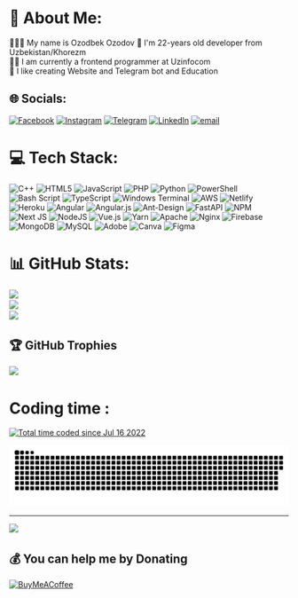 # 💫 About Me:
🙋🏻‍♂️ My name is Ozodbek Ozodov
💬 I'm 22-years old developer from Uzbekistan/Khorezm<br>
👨‍💻 I am currently a frontend programmer at Uzinfocom<br>
💫 I like creating Website and Telegram bot and Education<br>


## 🌐 Socials:
[![Facebook](https://img.shields.io/badge/Facebook-%231877F2.svg?logo=Facebook&logoColor=white)](https://facebook.com/profile.php?id=100073672038788) [![Instagram](https://img.shields.io/badge/Instagram-%23E4405F.svg?logo=Instagram&logoColor=white)](https://instagram.com/ozodbek_ozodov1) [![Telegram](https://img.shields.io/badge/Telegram-2CA5E0.svg?logo=Instagram&logoColor=white)](https://t.me/Ozodbek_Ozodov2) [![LinkedIn](https://img.shields.io/badge/LinkedIn-%230077B5.svg?logo=linkedin&logoColor=white)](https://linkedin.com/in/ozodbek-ozodov-58a394248/) [![email](https://img.shields.io/badge/Email-D14836?logo=gmail&logoColor=white)](mailto:ozodbekozodov0002@gmail.com) 

# 💻 Tech Stack:
![C++](https://img.shields.io/badge/c++-%2300599C.svg?style=for-the-badge&logo=c%2B%2B&logoColor=white) ![HTML5](https://img.shields.io/badge/html5-%23E34F26.svg?style=for-the-badge&logo=html5&logoColor=white) ![JavaScript](https://img.shields.io/badge/javascript-%23323330.svg?style=for-the-badge&logo=javascript&logoColor=%23F7DF1E) ![PHP](https://img.shields.io/badge/php-%23777BB4.svg?style=for-the-badge&logo=php&logoColor=white) ![Python](https://img.shields.io/badge/python-3670A0?style=for-the-badge&logo=python&logoColor=ffdd54) ![PowerShell](https://img.shields.io/badge/PowerShell-%235391FE.svg?style=for-the-badge&logo=powershell&logoColor=white) ![Bash Script](https://img.shields.io/badge/bash_script-%23121011.svg?style=for-the-badge&logo=gnu-bash&logoColor=white) ![TypeScript](https://img.shields.io/badge/typescript-%23007ACC.svg?style=for-the-badge&logo=typescript&logoColor=white) ![Windows Terminal](https://img.shields.io/badge/Windows%20Terminal-%234D4D4D.svg?style=for-the-badge&logo=windows-terminal&logoColor=white) ![AWS](https://img.shields.io/badge/AWS-%23FF9900.svg?style=for-the-badge&logo=amazon-aws&logoColor=white) ![Netlify](https://img.shields.io/badge/netlify-%23000000.svg?style=for-the-badge&logo=netlify&logoColor=#00C7B7) ![Heroku](https://img.shields.io/badge/heroku-%23430098.svg?style=for-the-badge&logo=heroku&logoColor=white) ![Angular](https://img.shields.io/badge/angular-%23DD0031.svg?style=for-the-badge&logo=angular&logoColor=white) ![Angular.js](https://img.shields.io/badge/angular.js-%23E23237.svg?style=for-the-badge&logo=angularjs&logoColor=white) ![Ant-Design](https://img.shields.io/badge/-AntDesign-%230170FE?style=for-the-badge&logo=ant-design&logoColor=white) ![FastAPI](https://img.shields.io/badge/FastAPI-005571?style=for-the-badge&logo=fastapi) ![NPM](https://img.shields.io/badge/NPM-%23CB3837.svg?style=for-the-badge&logo=npm&logoColor=white) ![Next JS](https://img.shields.io/badge/Next-black?style=for-the-badge&logo=next.js&logoColor=white) ![NodeJS](https://img.shields.io/badge/node.js-6DA55F?style=for-the-badge&logo=node.js&logoColor=white) ![Vue.js](https://img.shields.io/badge/vue.js-%2335495e.svg?style=for-the-badge&logo=vuedotjs&logoColor=%234FC08D) ![Yarn](https://img.shields.io/badge/yarn-%232C8EBB.svg?style=for-the-badge&logo=yarn&logoColor=white) ![Apache](https://img.shields.io/badge/apache-%23D42029.svg?style=for-the-badge&logo=apache&logoColor=white) ![Nginx](https://img.shields.io/badge/nginx-%23009639.svg?style=for-the-badge&logo=nginx&logoColor=white) ![Firebase](https://img.shields.io/badge/firebase-a08021?style=for-the-badge&logo=firebase&logoColor=ffcd34) ![MongoDB](https://img.shields.io/badge/MongoDB-%234ea94b.svg?style=for-the-badge&logo=mongodb&logoColor=white) ![MySQL](https://img.shields.io/badge/mysql-4479A1.svg?style=for-the-badge&logo=mysql&logoColor=white) ![Adobe](https://img.shields.io/badge/adobe-%23FF0000.svg?style=for-the-badge&logo=adobe&logoColor=white) ![Canva](https://img.shields.io/badge/Canva-%2300C4CC.svg?style=for-the-badge&logo=Canva&logoColor=white) ![Figma](https://img.shields.io/badge/figma-%23F24E1E.svg?style=for-the-badge&logo=figma&logoColor=white)
# 📊 GitHub Stats:
![](https://github-readme-stats.vercel.app/api?username=Ozodbek0002&theme=dark&hide_border=false&include_all_commits=true&count_private=true)<br/>
![](https://nirzak-streak-stats.vercel.app/?user=Ozodbek0002&theme=dark&hide_border=false)<br/>
![](https://github-readme-stats.vercel.app/api/top-langs/?username=Ozodbek0002&theme=dark&hide_border=false&include_all_commits=true&count_private=true&layout=compact)

## 🏆 GitHub Trophies
![](https://github-profile-trophy.vercel.app/?username=Ozodbek0002&theme=radical&no-frame=false&no-bg=true&margin-w=4)

# Coding time : 
<a href="https://wakatime.com/@c96df822-ee4c-482a-a5e8-da028f80d870"><img src="https://wakatime.com/badge/user/c96df822-ee4c-482a-a5e8-da028f80d870.svg" alt="Total time coded since Jul 16 2022" /></a>



<picture>
  <source media="(prefers-color-scheme: dark)" srcset="https://raw.githubusercontent.com/Ozodbek0002/Ozodbek0002/output/github-snake-dark.svg" />
  <source media="(prefers-color-scheme: light)" srcset="https://raw.githubusercontent.com/Ozodbek0002/Ozodbek0002/output/github-snake.svg" />
  <img alt="github-snake" src="https://raw.githubusercontent.com/Ozodbek0002/Ozodbek0002/output/github-snake.svg" />
</picture>

---
[![](https://visitcount.itsvg.in/api?id=Ozodbek0002&icon=0&color=0)](https://visitcount.itsvg.in)

  ## 💰 You can help me by Donating
  [![BuyMeACoffee](https://img.shields.io/badge/Buy%20Me%20a%20Coffee-ffdd00?style=for-the-badge&logo=buy-me-a-coffee&logoColor=black)](https://buymeacoffee.com/ozodbekozok) 

